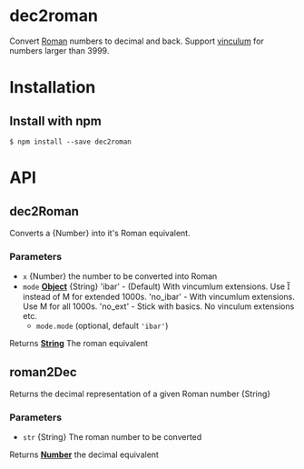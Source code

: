 # dec2roman

Convert [Roman](https://en.wikipedia.org/wiki/Roman_numerals) numbers
to decimal and back. Support [vinculum](https://en.wikipedia.org/wiki/Roman_numerals#Vinculum) for
numbers larger than 3999.

# Installation

## Install with npm

```shell
$ npm install --save dec2roman
```

# API

<!-- Generated by documentation.js. Update this documentation by updating the source code. -->

## dec2Roman

Converts a {Number} into it's Roman equivalent.

### Parameters

-   `x`  {Number} the number to be converted into Roman
-   `mode` **[Object](https://developer.mozilla.org/docs/Web/JavaScript/Reference/Global_Objects/Object)** {String}
        'ibar' - (Default) With vincumlum extensions. Use I̅ instead of M for extended 1000s.
        'no_ibar' - With vincumlum extensions. Use M for all 1000s.
        'no_ext' - Stick with basics. No vinculum extensions etc.
    -   `mode.mode`   (optional, default `'ibar'`)

Returns **[String](https://developer.mozilla.org/docs/Web/JavaScript/Reference/Global_Objects/String)** The roman equivalent

## roman2Dec

Returns the decimal representation of a given Roman number {String}

### Parameters

-   `str`  {String} The roman number to be converted

Returns **[Number](https://developer.mozilla.org/docs/Web/JavaScript/Reference/Global_Objects/Number)** the decimal equivalent
